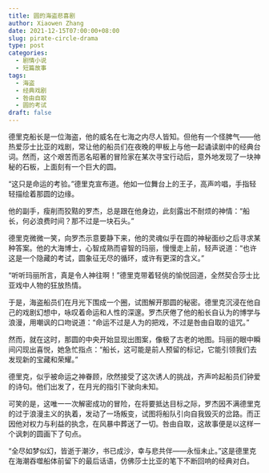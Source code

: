```yaml
---
title: 圆的海盗悲喜剧
author: Xiaowen Zhang
date: 2021-12-15T07:00:00+08:00
slug: pirate-circle-drama
type: post
categories:
  - 剧情小说
  - 短篇故事
tags:
  - 海盗
  - 经典戏剧
  - 咎由自取
  - 圆的考试
draft: false
---
```


德里克船长是一位海盗，他的威名在七海之内尽人皆知。但他有一个怪脾气——他热爱莎士比亚的戏剧，常让他的船员们在夜晚的甲板上与他一起诵读剧中的经典台词。然而，这个艰苦而恶名昭著的冒险家在某次寻宝行动后，意外地发现了一块神秘的石板，上面刻有一个巨大的圆。

“这只是命运的考验。”德里克宣布道。他如一位舞台上的王子，高声吟唱，手指轻轻描绘着那圆的边缘。

他的副手，瘦削而狡黠的罗杰，总是跟在他身边，此刻露出不耐烦的神情：“船长，何必浪费时间？那不过是一块石头。”

德里克微微一笑，向罗杰示意要静下来，他的灵魂似乎在圆的神秘面纱之后寻求某种答案。他的大海博士，心智成熟而睿智的玛丽，慢慢走上前，轻声说道：“也许这是一个隐藏的考试，圆象征无尽的循环，或许有更深的含义。”

“听听玛丽所言，真是令人神往啊！”德里克带着轻佻的愉悦回道，全然契合莎士比亚戏中人物的狂放热情。

于是，海盗船员们在月光下围成一个圈，试图解开那圆的秘密。德里克沉浸在他自己的戏剧幻想中，咏叹着命运和人性的深邃。罗杰厌倦了他的船长自认为的博学与浪漫，用嘲讽的口吻说道：“命运不过是人为的把戏，不过是咎由自取的诅咒。”

然而，就在这时，那圆的中央开始显现出图案，像极了古老的地图。玛丽的眼中瞬间闪现出喜悦，她急忙指点：“船长，这可能是前人预留的标记，它能引领我们去发现新的宝藏和荣耀。”

德里克，似乎被命运之神眷顾，欣然接受了这次诱人的挑战，齐声吟起船员们钟爱的诗句。他们出发了，在月光的指引下驶向未知。

可笑的是，这唯一一次解密成功的冒险，在将要抵达目标之际，罗杰因不满德里克的过于浪漫主义的执着，发动了一场叛变，试图将船队引向自我毁灭的岔路。而正因他对权力与利益的执念，在风暴中葬送了一切。咎由自取，这故事便是以这样一个讽刺的圆画下了句点。

“全尽如梦似幻，皆逝于潮汐，书已成沙，幸与悲共伴——永恒未止。”这是德里克在海潮吞噬船体前留下的最后话语，仿佛莎士比亚的笔下不断回响的经典对白。
